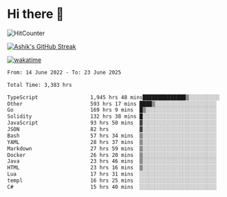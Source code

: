 # Hi there 👋

![HitCounter](https://hits.seeyoufarm.com/api/count/incr/badge.svg?url=https%3A%2F%2Fgithub.com%2Fashrhmn1212%2Fhit-counter)

<!-- ![Contribution Graph](https://github-readme-activity-graph.cyclic.app/graph?username=ashrhmn) -->


<!-- [![Top Langs](https://github-readme-stats.vercel.app/api/top-langs/?username=ashrhmn&layout=compact&theme=synthwave&langs_count=10&card_width=445)](https://github.com/anuraghazra/github-readme-stats) -->

[![Ashik's GitHub Streak](https://github-readme-streak-stats.herokuapp.com/?user=ashrhmn&theme=blood&fire=DD7F1C&background=151515&dates=9f9f9f&border=DD2727)](https://git.io/streak-stats)

<!-- ![Ashik's GitHub stats](https://github-readme-stats.vercel.app/api/?username=ashrhmn&show_icons=true&title_color=fff&icon_color=79ff97&text_color=9f9f9f&bg_color=151515) -->

[![wakatime](https://wakatime.com/badge/user/3df86613-ba63-4631-8e65-0ff18e7becad.svg)](https://wakatime.com/@3df86613-ba63-4631-8e65-0ff18e7becad)

<!--START_SECTION:waka-->

```txt
From: 14 June 2022 - To: 23 June 2025

Total Time: 3,383 hrs

TypeScript                 1,945 hrs 48 mins██████████████▒░░░░░░░░░░   57.52 %
Other                      593 hrs 17 mins ████▒░░░░░░░░░░░░░░░░░░░░   17.54 %
Go                         169 hrs 9 mins  █▒░░░░░░░░░░░░░░░░░░░░░░░   05.00 %
Solidity                   132 hrs 38 mins █░░░░░░░░░░░░░░░░░░░░░░░░   03.92 %
JavaScript                 93 hrs 50 mins  ▓░░░░░░░░░░░░░░░░░░░░░░░░   02.77 %
JSON                       82 hrs          ▓░░░░░░░░░░░░░░░░░░░░░░░░   02.42 %
Bash                       57 hrs 34 mins  ▒░░░░░░░░░░░░░░░░░░░░░░░░   01.70 %
YAML                       28 hrs 37 mins  ▒░░░░░░░░░░░░░░░░░░░░░░░░   00.85 %
Markdown                   27 hrs 59 mins  ▒░░░░░░░░░░░░░░░░░░░░░░░░   00.83 %
Docker                     26 hrs 20 mins  ▒░░░░░░░░░░░░░░░░░░░░░░░░   00.78 %
Java                       23 hrs 46 mins  ▒░░░░░░░░░░░░░░░░░░░░░░░░   00.70 %
HTML                       23 hrs 16 mins  ▒░░░░░░░░░░░░░░░░░░░░░░░░   00.69 %
Lua                        17 hrs 31 mins  ░░░░░░░░░░░░░░░░░░░░░░░░░   00.52 %
templ                      16 hrs 25 mins  ░░░░░░░░░░░░░░░░░░░░░░░░░   00.49 %
C#                         15 hrs 40 mins  ░░░░░░░░░░░░░░░░░░░░░░░░░   00.46 %
```

<!--END_SECTION:waka-->


<!--### Most Used Languages 
<img src="https://wakatime.com/share/@ashrhmn/24ecb986-5bf8-4607-af7f-0aab08908d8c.png" />

### Favourite Tools
<img src="https://wakatime.com/share/@ashrhmn/f4e08015-f3bc-460a-9228-95a3ba11c604.png" />-->
